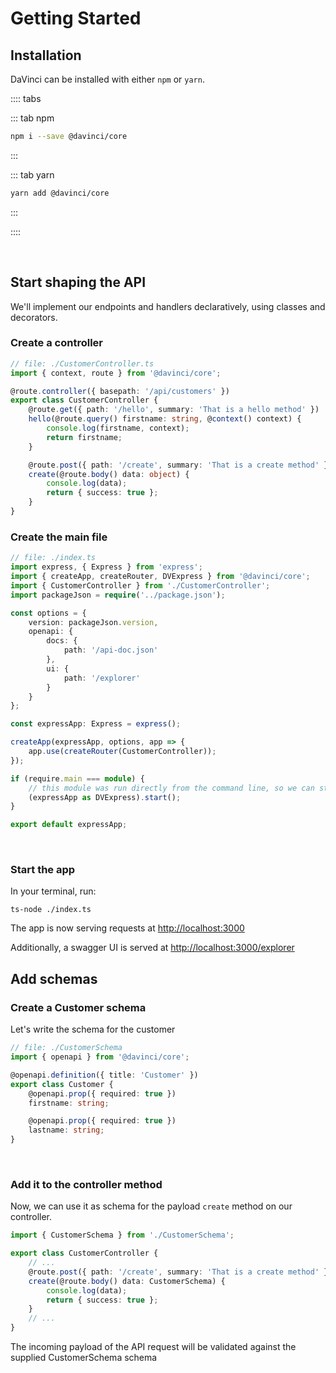 # Getting Started

## Installation

DaVinci can be installed with either `npm` or `yarn`.

:::: tabs

::: tab npm

```sh
npm i --save @davinci/core
```

:::

::: tab yarn

```sh
yarn add @davinci/core
```

:::

::::

<br/>

## Start shaping the API
We'll implement our endpoints and handlers declaratively, using classes and decorators.

### Create a controller

```typescript
// file: ./CustomerController.ts
import { context, route } from '@davinci/core';

@route.controller({ basepath: '/api/customers' })
export class CustomerController {
	@route.get({ path: '/hello', summary: 'That is a hello method' })
	hello(@route.query() firstname: string, @context() context) {
		console.log(firstname, context);
		return firstname;
	}

	@route.post({ path: '/create', summary: 'That is a create method' })
	create(@route.body() data: object) {
		console.log(data);
		return { success: true };
	}
}
```

### Create the main file

```typescript
// file: ./index.ts
import express, { Express } from 'express';
import { createApp, createRouter, DVExpress } from '@davinci/core';
import { CustomerController } from './CustomerController';
import packageJson = require('../package.json');

const options = {
	version: packageJson.version,
	openapi: {
		docs: {
			path: '/api-doc.json'
		},
		ui: {
			path: '/explorer'
		}
	}
};

const expressApp: Express = express();

createApp(expressApp, options, app => {
	app.use(createRouter(CustomerController));
});

if (require.main === module) {
	// this module was run directly from the command line, so we can start the server
	(expressApp as DVExpress).start();
}

export default expressApp;
```

<br/>

### Start the app

In your terminal, run:

```
ts-node ./index.ts
```

The app is now serving requests at [http://localhost:3000](http://localhost:3000)

Additionally, a swagger UI is served at [http://localhost:3000/explorer](http://localhost:3000/explorer)

## Add schemas

### Create a Customer schema

Let's write the schema for the customer

```typescript
// file: ./CustomerSchema
import { openapi } from '@davinci/core';

@openapi.definition({ title: 'Customer' })
export class Customer {
	@openapi.prop({ required: true })
	firstname: string;

	@openapi.prop({ required: true })
	lastname: string;
}
```

<br/>

### Add it to the controller method
Now, we can use it as schema for the payload `create` method on our controller.

```typescript
import { CustomerSchema } from './CustomerSchema';

export class CustomerController {
	// ...
	@route.post({ path: '/create', summary: 'That is a create method' })
	create(@route.body() data: CustomerSchema) {
		console.log(data);
		return { success: true };
	}
	// ...
}
```

The incoming payload of the API request will be validated against the supplied CustomerSchema schema
